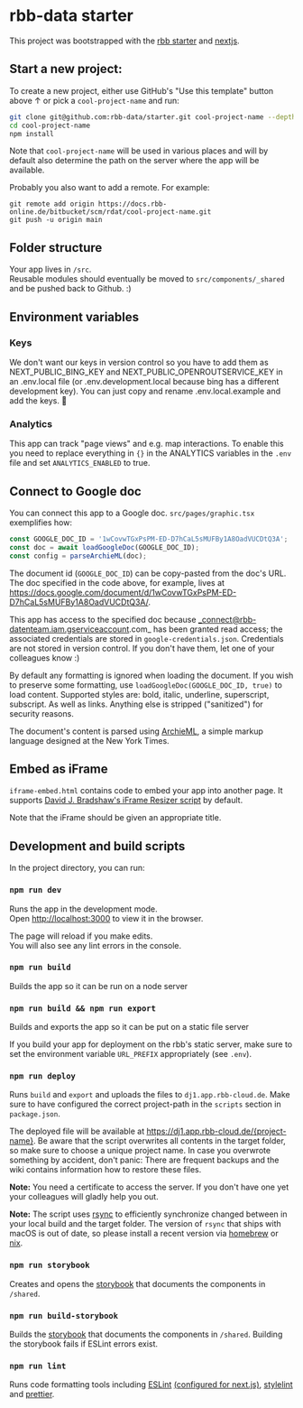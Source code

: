 # rbb-data starter

This project was bootstrapped with the [rbb starter](https://github.com/rbb-data/starter) and [nextjs](https://nextjs.org/).

## Start a new project:

To create a new project, either use GitHub's "Use this template" button above ↑ or pick a `cool-project-name` and run:

```bash
git clone git@github.com:rbb-data/starter.git cool-project-name --depth 1
cd cool-project-name
npm install
```

Note that `cool-project-name` will be used in various places and will by default also determine the path on the server where the app will be available.

Probably you also want to add a remote.
For example:

```
git remote add origin https://docs.rbb-online.de/bitbucket/scm/rdat/cool-project-name.git
git push -u origin main
```

## Folder structure

Your app lives in `/src`.  
Reusable modules should eventually be moved to `src/components/_shared` and be pushed back to Github. :)

## Environment variables

### Keys

We don't want our keys in version control so you have to add them as NEXT_PUBLIC_BING_KEY and NEXT_PUBLIC_OPENROUTSERVICE_KEY in an .env.local file (or .env.development.local because bing has a different development key). You can just copy and rename .env.local.example and add the keys. 🙂

### Analytics

This app can track "page views" and e.g. map interactions.
To enable this you need to replace everything in `{}` in the ANALYTICS variables in the `.env` file
and set `ANALYTICS_ENABLED` to true.

## Connect to Google doc

You can connect this app to a Google doc. `src/pages/graphic.tsx` exemplifies how:

```js
const GOOGLE_DOC_ID = '1wCovwTGxPsPM-ED-D7hCaL5sMUFBy1A8OadVUCDtQ3A';
const doc = await loadGoogleDoc(GOOGLE_DOC_ID);
const config = parseArchieML(doc);
```

The document id (`GOOGLE_DOC_ID`) can be copy-pasted from the doc's URL. The doc specified in the code above, for example, lives at https://docs.google.com/document/d/1wCovwTGxPsPM-ED-D7hCaL5sMUFBy1A8OadVUCDtQ3A/.

This app has access to the specified doc because _connect@rbb-datenteam.iam.gserviceaccount.com_ has been granted read access; the associated credentials are stored in `google-credentials.json`. Credentials are not stored in version control. If you don't have them, let one of your colleagues know :)

By default any formatting is ignored when loading the document. If you wish to preserve some formatting, use `loadGoogleDoc(GOOGLE_DOC_ID, true)` to load content. Supported styles are: bold, italic, underline, superscript, subscript. As well as links. Anything else is stripped ("sanitized") for security reasons.

The document's content is parsed using [ArchieML](http://archieml.org), a simple markup language designed at the New York Times.

## Embed as iFrame

`iframe-embed.html` contains code to embed your app into another page. It supports [David J. Bradshaw's iFrame Resizer script](https://github.com/davidjbradshaw/iframe-resizer) by default.

Note that the iFrame should be given an appropriate title.

## Development and build scripts

In the project directory, you can run:

### `npm run dev`

Runs the app in the development mode.<br>
Open [http://localhost:3000](http://localhost:3000) to view it in the browser.

The page will reload if you make edits.<br>
You will also see any lint errors in the console.

### `npm run build`

Builds the app so it can be run on a node server

### `npm run build && npm run export`

Builds and exports the app so it can be put on a static file server

If you build your app for deployment on the rbb's static server, make sure to set the environment variable `URL_PREFIX` appropriately (see `.env`).

### `npm run deploy`

Runs `build` and `export` and uploads the files to `dj1.app.rbb-cloud.de`.
Make sure to have configured the correct project-path in the `scripts` section in `package.json`.

The deployed file will be available at https://dj1.app.rbb-cloud.de/{project-name}.
Be aware that the script overwrites all contents in the target folder, so make sure to choose a unique project name.
In case you overwrote something by accident, don't panic: There are frequent backups and the wiki contains information how to restore these files.

**Note:** You need a certificate to access the server. If you don't have one yet your colleagues will gladly help you out.

**Note:** The script uses [rsync](https://rsync.samba.org/) to efficiently synchronize changed between in your local build and the target folder. The version of `rsync` that ships with macOS is out of date, so please install a recent version via [homebrew](https://brew.sh/) or [nix](https://nixos.org/guides/install-nix.html).

### `npm run storybook`

Creates and opens the [storybook](https://storybook.js.org/) that documents the components in `/shared`.

### `npm run build-storybook`

Builds the [storybook](https://storybook.js.org/) that documents the components in `/shared`. Building the storybook fails if ESLint errors exist.

### `npm run lint`

Runs code formatting tools including [ESLint](https://eslint.org) [(configured for next.js)](https://nextjs.org/docs/basic-features/eslint), [stylelint](https://stylelint.io) and [prettier](https://prettier.io).
